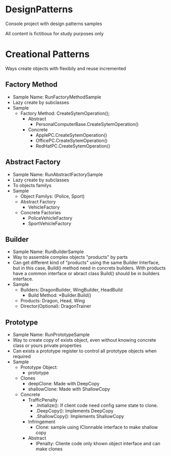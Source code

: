 # DesignPatterns
Console project with design patterns samples

All content is fictitious for study purposes only

# Creational Patterns
 Ways create objects with flexibily and reuse incremented
## Factory Method
- Sample Name: RunFactoryMethodSample
- Lazy create by subclasses
- Sample
    - Factory Method: CreateSytemOperation();
      - Abstract
        -  PersonalComputerBase.CreateSytemOperation()
      - Concrete
        -  ApplePC.CreateSytemOperation()
        -  OfficePC.CreateSytemOperation()
        -  RedHatPC.CreateSytemOperation()

## Abstract Factory
  - Sample Name: RunAbstractFactorySample
  - Lazy create by subclasses
  - To objects familys
  - Sample
    -  Object Familys: (Police, Sport)
    - Abstract Factory
       - VehicleFactory
     - Concrete Factories
       - PoliceVehicleFactory
       - SportVehicleFactory


## Builder
  - Sample Name: RunBuilderSample
  - Way to assemble complex objects "products" by parts
  - Can get different kind of "products" using the same Builder Interface, but in this case, Build() method need in concrets builders. With products have a common interface or abract class Build() should be in builders interface.
  - Sample    
    - Builders: DragonBuilder, WingBuilder, HeadBuild
      - Build Method: *Builder.Build()
    - Products: Dragon, Head, Wing
    - Director(Optional): DragonTrainer

## Prototype
- Sample Name: RunPrototypeSample
- Way to create copy of exists object, even without knowing concrete class or yours private properties
- Can exists a prototype register to control all prototype objects when required
- Sample
  - Prototype Object:
    - prototype
  - Clones
    - deepClone: Made with DeepCopy
    - shallowClone: Made with ShallowCopy
  - Concrete
    - TrafficPenalty
      - .Initialize(): If client code need config same state to clone.
      - .DeepCopy(): Implements DeepCopy
      - .ShallowCopy(): Implements ShallowCopy
    - Infringement
      - Clone: sample using IClonnable interface to make shallow copy
    - Abstract
      - IPenalty: Cliente code only khown object interface and can make clones 